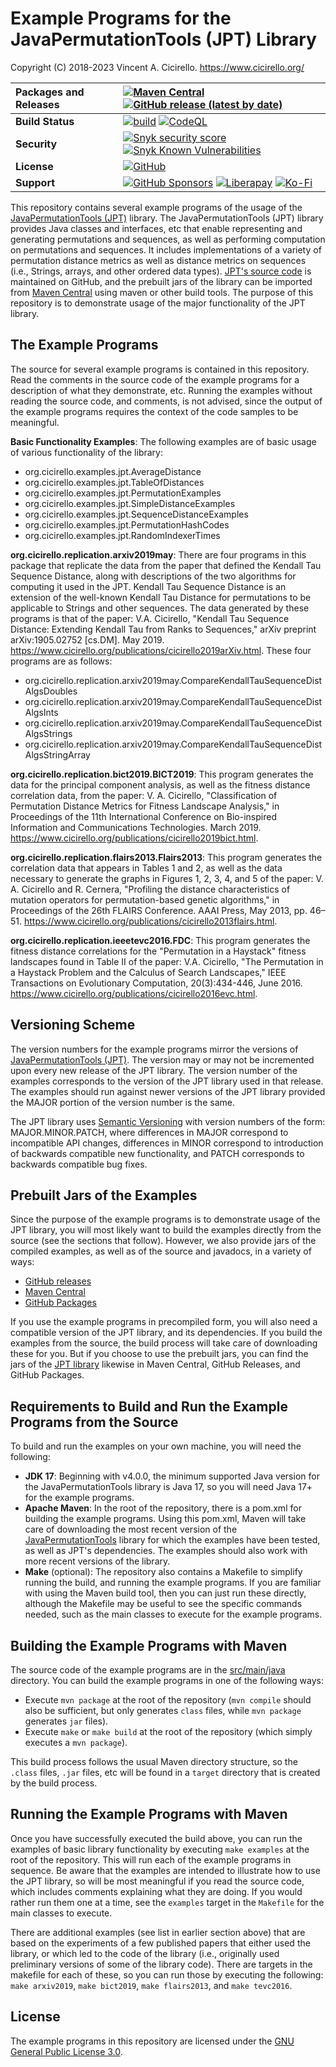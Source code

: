 # Example Programs for the JavaPermutationTools (JPT) Library

Copyright (C) 2018-2023 Vincent A. Cicirello. https://www.cicirello.org/

| __Packages and Releases__ | [![Maven Central](https://img.shields.io/maven-central/v/org.cicirello/jpt-examples.svg?label=Maven%20Central&logo=apachemaven)](https://search.maven.org/artifact/org.cicirello/jpt-examples) [![GitHub release (latest by date)](https://img.shields.io/github/v/release/cicirello/jpt-examples?logo=GitHub)](https://github.com/cicirello/jpt-examples/releases) |
| :--- | :--- |
| __Build Status__ | [![build](https://github.com/cicirello/jpt-examples/workflows/build/badge.svg)](https://github.com/cicirello/jpt-examples/actions/workflows/build.yml) [![CodeQL](https://github.com/cicirello/jpt-examples/actions/workflows/codeql-analysis.yml/badge.svg)](https://github.com/cicirello/jpt-examples/actions/workflows/codeql-analysis.yml) |
| __Security__ | [![Snyk security score](https://snyk-widget.herokuapp.com/badge/mvn/org.cicirello/jpt-examples/badge.svg)](https://snyk.io/vuln/maven%3Aorg.cicirello%3Ajpt-examples) [![Snyk Known Vulnerabilities](https://snyk.io/test/github/cicirello/jpt-examples/badge.svg)](https://snyk.io/test/github/cicirello/jpt-examples) |
| __License__ | [![GitHub](https://img.shields.io/github/license/cicirello/jpt-examples)](https://github.com/cicirello/jpt-examples/blob/main/LICENSE) |
| __Support__ | [![GitHub Sponsors](https://img.shields.io/badge/sponsor-30363D?logo=GitHub-Sponsors&logoColor=#EA4AAA)](https://github.com/sponsors/cicirello) [![Liberapay](https://img.shields.io/badge/Liberapay-F6C915?logo=liberapay&logoColor=black)](https://liberapay.com/cicirello) [![Ko-Fi](https://img.shields.io/badge/Ko--fi-F16061?logo=ko-fi&logoColor=white)](https://ko-fi.com/cicirello) |

This repository contains several example programs of the 
usage of the [JavaPermutationTools (JPT)](https://jpt.cicirello.org) 
library. The JavaPermutationTools (JPT) library provides Java classes 
and interfaces, etc that enable representing and generating permutations 
and sequences, as well as performing computation on permutations and 
sequences. It includes implementations of a variety of permutation 
distance metrics as well as distance metrics on sequences (i.e., 
Strings, arrays, and other ordered data 
types). [JPT's source code](https://github.com/cicirello/JavaPermutationTools) is 
maintained on GitHub, and the prebuilt jars of the library can be imported 
from [Maven Central](https://search.maven.org/artifact/org.cicirello/jpt) 
using maven or other build tools. The purpose of this repository is to 
demonstrate usage of the major functionality of the JPT library.

## The Example Programs

The source for several example programs is contained in this repository.
Read the comments in the source code of the example programs 
for a description of what they demonstrate, etc. Running the 
examples without reading the source code, and comments, 
is not advised, since the output of the example programs 
requires the context of the code samples to be meaningful.

__Basic Functionality Examples__: The following 
examples are of basic usage of various functionality of the library:
* org.cicirello.examples.jpt.AverageDistance
* org.cicirello.examples.jpt.TableOfDistances
* org.cicirello.examples.jpt.PermutationExamples
* org.cicirello.examples.jpt.SimpleDistanceExamples
* org.cicirello.examples.jpt.SequenceDistanceExamples
* org.cicirello.examples.jpt.PermutationHashCodes
* org.cicirello.examples.jpt.RandomIndexerTimes

__org.cicirello.replication.arxiv2019may__: There are four programs in this package that
replicate the data from the paper that defined the Kendall Tau Sequence Distance, along with
descriptions of the two algorithms for computing it used in the JPT.  Kendall Tau Sequence Distance
is an extension of the well-known Kendall Tau Distance for permutations to be applicable to
Strings and other sequences.  The data generated by these programs is that of the paper:
V.A. Cicirello, "Kendall Tau Sequence Distance: Extending Kendall Tau from Ranks to Sequences," 
arXiv preprint arXiv:1905.02752 [cs.DM]. May 2019. https://www.cicirello.org/publications/cicirello2019arXiv.html.
These four programs are as follows:
* org.cicirello.replication.arxiv2019may.CompareKendallTauSequenceDistAlgsDoubles
* org.cicirello.replication.arxiv2019may.CompareKendallTauSequenceDistAlgsInts
* org.cicirello.replication.arxiv2019may.CompareKendallTauSequenceDistAlgsStrings
* org.cicirello.replication.arxiv2019may.CompareKendallTauSequenceDistAlgsStringArray

__org.cicirello.replication.bict2019.BICT2019__: This program generates the data for the
principal component analysis, as well as the fitness distance correlation data,
from the paper:
V. A. Cicirello, "Classification of Permutation Distance Metrics for Fitness Landscape Analysis," 
in Proceedings of the 11th International Conference on Bio-inspired Information and 
Communications Technologies.  March 2019. https://www.cicirello.org/publications/cicirello2019bict.html.

__org.cicirello.replication.flairs2013.Flairs2013__: This program generates the correlation
data that appears in Tables 1 and 2, as well as the data necessary to generate the
graphs in Figures 1, 2, 3, 4, and 5 of the paper:
V. A. Cicirello and R. Cernera, "Profiling the distance characteristics 
of mutation operators for permutation-based genetic algorithms," 
in Proceedings of the 26th FLAIRS Conference. AAAI Press, 
May 2013, pp. 46–51. https://www.cicirello.org/publications/cicirello2013flairs.html.

__org.cicirello.replication.ieeetevc2016.FDC__: This program generates the fitness 
distance correlations for the "Permutation in a Haystack" fitness landscapes 
found in Table II of the paper:
V.A. Cicirello, "The Permutation in a Haystack Problem and the Calculus of Search Landscapes," 
IEEE Transactions on Evolutionary Computation, 20(3):434-446, 
June 2016. https://www.cicirello.org/publications/cicirello2016evc.html.

## Versioning Scheme

The version numbers for the example programs mirror the versions of
[JavaPermutationTools (JPT)](https://jpt.cicirello.org). The version may 
or may not be incremented upon every new release of the JPT library. The 
version number of the examples corresponds to the version of the JPT 
library used in that release.  The examples should run against newer 
versions of the JPT library provided the MAJOR portion of the version 
number is the same.  

The JPT library uses [Semantic Versioning](https://semver.org/) with 
version numbers of the form: MAJOR.MINOR.PATCH, where differences 
in MAJOR correspond to incompatible API changes, differences in MINOR 
correspond to introduction of backwards compatible new functionality, 
and PATCH corresponds to backwards compatible bug fixes.

## Prebuilt Jars of the Examples

Since the purpose of the example programs is to demonstrate usage of the
JPT library, you will most likely want to build the examples
directly from the source (see the sections that follow).  However, we
also provide jars of the compiled examples, as well as of the source and javadocs, 
in a variety of ways:
* [GitHub releases](https://github.com/cicirello/jpt-examples/releases)
* [Maven Central](https://search.maven.org/artifact/org.cicirello/jpt-examples)
* [GitHub Packages](https://github.com/cicirello?tab=packages&repo_name=jpt-examples)

If you use the example programs in precompiled form, you will also need
a compatible version of the JPT library, and its dependencies. If you
build the examples from the source, the build process will take care of downloading these
for you. But if you choose to use the prebuilt jars, you can find the jars
of the [JPT library](https://github.com/cicirello/JavaPermutationTools) 
likewise in Maven Central, GitHub Releases, and GitHub Packages.

## Requirements to Build and Run the Example Programs from the Source

To build and run the examples on your own machine, you will need the following:
* __JDK 17__: Beginning with v4.0.0, the minimum supported Java version for the 
  JavaPermutationTools library is Java 17, so you will need Java 17+ for the example programs. 
* __Apache Maven__: In the root of the repository, there is a pom.xml for building the example programs. Using this pom.xml, Maven will take care of downloading the most recent version of the [JavaPermutationTools](https://jpt.cicirello.org/) library for which the examples have been tested, as well as JPT's dependencies. The examples should also work with more recent versions of the library.
* __Make__ (optional): The repository also contains a Makefile to simplify running the build, and running the example programs. If you are familiar with using the Maven build tool, then you can just run these directly, although the Makefile may be useful to see the specific commands needed, such as the main classes to execute for the example programs.

## Building the Example Programs with Maven

The source code of the example programs are
in the [src/main/java](src/main/java) directory.  You can build the example 
programs in one of the following ways:
* Execute `mvn package` at the root of the repository (`mvn compile` should also be sufficient, but only generates `class` files, while `mvn package` generates `jar` files).
* Execute `make` or `make build` at the root of the repository (which simply executes a `mvn package`). 

This build process follows the usual Maven directory structure, so 
the `.class` files, `.jar` files, etc will be found in a `target` 
directory that is created by the build process.

## Running the Example Programs with Maven

Once you have successfully executed the build above, you can run the 
examples of basic library functionality by executing `make examples` 
at the root of the repository. This will run each of the example 
programs in sequence. Be aware that the examples are intended to 
illustrate how to use the JPT library, so will be most meaningful 
if you read the source code, which includes comments explaining what 
they are doing. If you would rather run them one at a time, see 
the `examples` target in the `Makefile` for the main classes to execute.

There are additional examples (see list in earlier section above) that
are based on the experiments of a few published papers that either used 
the library, or which led to the code of the library (i.e., originally 
used preliminary versions of some of the library code). There are 
targets in the makefile for each of these, so you can run those by 
executing the following: `make arxiv2019`, `make bict2019`, 
`make flairs2013`, and `make tevc2016`.

## License

The example programs in this repository are licensed under 
the [GNU General Public License 3.0](https://www.gnu.org/licenses/gpl-3.0.en.html).

